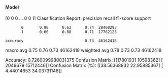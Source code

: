 #### Model
[0 0 0 ... 0 0 1]
Classification Report:
              precision    recall  f1-score   support

           0       0.90      0.63      0.74  28400293
           1       0.60      0.88      0.71  17762125

    accuracy                           0.73  46162418
   macro avg       0.75      0.76      0.73  46162418
weighted avg       0.78      0.73      0.73  46162418

Accuracy: 0.7260099980031375
Confusion Matrix:
[[17801931 10598362]
 [ 2049679 15712446]]
Confusion Matrix (%):
[[38.56368832 22.95885367]
 [ 4.44014653 34.03731148]]
